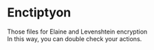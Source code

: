 # Enctiptyon
Those files for Elaine and Levenshtein encryption</br>
In this way, you can double check your actions.

